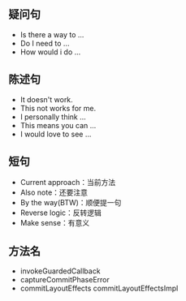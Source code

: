 ## 疑问句

- Is there a way to ...
- Do I need to ...
- How would i do ...

## 陈述句

- It doesn't work.
- This not works for me.
- I personally think ...
- This means you can ...
- I would love to see ...

## 短句

- Current approach：当前方法
- Also note：还要注意
- By the way(BTW)：顺便提一句
- Reverse logic：反转逻辑
- Make sense：有意义

## 方法名

- invokeGuardedCallback
- captureCommitPhaseError
- commitLayoutEffects commitLayoutEffectsImpl
